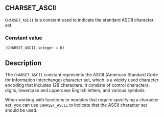 ## CHARSET_ASCII

`CHARSET_ASCII` is a constant used to indicate the standard ASCII character set.

### Constant value

`(CHARSET_ASCII:integer = 0)`

## Description

The `CHARSET_ASCII` constant represents the ASCII (American Standard Code for Information Interchange) character set, which is a widely used character encoding that includes 128 characters. It consists of control characters, digits, lowercase and uppercase English letters, and various symbols.

When working with functions or modules that require specifying a character set, you can use `CHARSET_ASCII` to indicate that the ASCII character set should be used.
